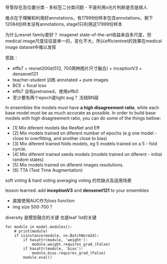 导管存在及位置分类 - 多标签二分类问题 - 不是利用x光片判断是否是病人

难点在于理解和利用好annotations，有17999份样本包含annotations，剩下12084份样本没有annotations, stage1只利用这17999份样本

为什么resnet family更好？
imagenet state-of-the-art收益来自多尺度，但medical image尺度往往是单一的，变化不大，所以efficientnet的效果在medical image dataset中难以发挥

思路：
- effb7 + resnet200d(512, 700两种图片尺寸融合) + inceptionV3 + densenet121
- teacher-student 训练 annotated + pure images
- BCE + focal loss
- effb7 没有pretrained，使用effb5
- 至少要有两个epoch是light aug？ 冻结BN层

In ensembles the models must have **a high disagreement ratio**, while each base model must be as much accurate as possible. In order to build base models with high disagreement ratio, you can do some of the things bellow:

- [1] Mix diferent models like ResNet and Eff
- [2] Mix models trained on diferent number of epochs (e.g one model - close to overfitting, and another close to bias)
- [3] Mix diferent trained folds models, eg 5 models trained on a 5 - fold cyrcle.
- [4] Mix diferent trained seeds models (models trained on diferent - initial random states)
- [5] Mix models trained on diferent images resolutions.
- [6] TTA (Test Time Augmentation)

soft voting & hard voting
averaging
voting
的优缺点及适用场景

lesson learned: add **inceptionV3** and **densenet121** to your ensembles

- 直接使用AUC作为loss function
- img size 500-700？

diversity 是模型融合的关键 也是leaf 1st的关键

```
for module in model.modules():
    # print(module)
    if isinstance(module, nn.BatchNorm2d):
        if hasattr(module, 'weight'):
            module.weight.requires_grad_(False)
        if hasattr(module, 'bias'):
            module.bias.requires_grad_(False)
        module.eval()
```
